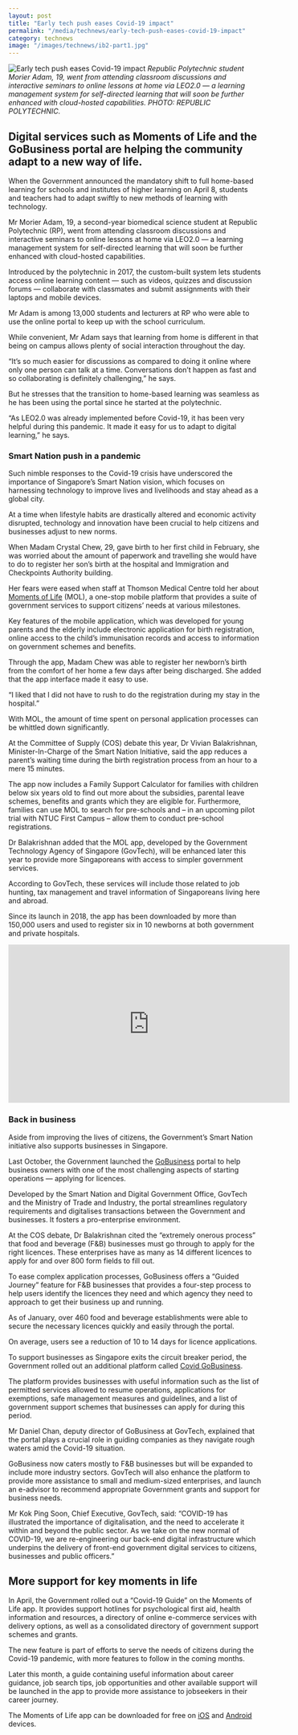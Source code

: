 ```yaml
---
layout: post
title: "Early tech push eases Covid-19 impact"
permalink: "/media/technews/early-tech-push-eases-covid-19-impact"
category: technews
image: "/images/technews/ib2-part1.jpg"
---
```


![Early tech push eases Covid-19 impact](/images/technews/ib2-part1.jpg)
*Republic Polytechnic student Morier Adam, 19, went from attending classroom discussions and interactive seminars to online lessons at home via LEO2.0 — a learning management system for self-directed learning that will soon be further enhanced with cloud-hosted capabilities. PHOTO: REPUBLIC POLYTECHNIC.*


Digital services such as Moments of Life and the GoBusiness portal are helping the community adapt to a new way of life. 
---

When the Government announced the mandatory shift to full home-based learning for schools and institutes of higher learning on April 8, students and teachers had to adapt swiftly to new methods of learning with technology. 
 
Mr Morier Adam, 19, a second-year biomedical science student at Republic Polytechnic (RP), went from attending classroom discussions and interactive seminars to online lessons at home via LEO2.0 — a learning management system for self-directed learning that will soon be further enhanced with cloud-hosted capabilities.

Introduced by the polytechnic in 2017, the custom-built system lets students access online learning content — such as videos, quizzes and discussion forums — collaborate with classmates and submit assignments with their laptops and mobile devices. 

Mr Adam is among 13,000 students and lecturers at RP who were able to use the online portal to keep up with the school curriculum. 

While convenient, Mr Adam says that learning from home is different in that being on campus allows plenty of social interaction throughout the day.

“It’s so much easier for discussions as compared to doing it online where only one person can talk at a time. Conversations don’t happen as fast and so collaborating is definitely challenging,” he says.

But he stresses that the transition to home-based learning was seamless as he has been using the portal since he started at the polytechnic. 

“As LEO2.0 was already implemented before Covid-19, it has been very helpful during this pandemic. It made it easy for us to adapt to digital learning,” he says.

### **Smart Nation push in a pandemic**

Such nimble responses to the Covid-19 crisis have underscored the importance of Singapore’s Smart Nation vision, which focuses on harnessing technology to improve lives and livelihoods and stay ahead as a global city.

At a time when lifestyle habits are drastically altered and economic activity disrupted, technology and innovation have been crucial to help citizens and businesses adjust to new norms.

When Madam Crystal Chew, 29, gave birth to her first child in February, she was worried about the amount of paperwork and travelling she would have to do to register her son’s birth at the hospital and Immigration and Checkpoints Authority building. 

Her fears were eased when staff at Thomson Medical Centre told her about [Moments of Life](https://www.life.gov.sg/) (MOL), a one-stop mobile platform that provides a suite of government services to support citizens’ needs at various milestones.  

Key features of the mobile application, which was developed for young parents and the elderly include electronic application for birth registration, online access to the child’s immunisation records and access to information on government schemes and benefits. 

Through the app, Madam Chew was able to register her newborn’s birth from the comfort of her home a few days after being discharged. She added that the app interface made it easy to use. 

“I liked that I did not have to rush to do the registration during my stay in the hospital.”

With MOL, the amount of time spent on personal application processes can be whittled down significantly.

At the Committee of Supply (COS) debate this year, Dr Vivian Balakrishnan, Minister-In-Charge of the Smart Nation Initiative, said the app reduces a parent’s waiting time during the birth registration process from an hour to a mere 15 minutes. 

The app now includes a Family Support Calculator for families with children below six years old to find out more about the subsidies, parental leave schemes, benefits and grants which they are eligible for. Furthermore, families can use MOL to search for pre-schools and – in an upcoming pilot trial with NTUC First Campus – allow them to conduct pre-school registrations. 

Dr Balakrishnan added that the MOL app, developed by the Government Technology Agency of Singapore (GovTech), will be enhanced later this year to provide more Singaporeans with access to simpler government services. 

According to GovTech, these services will include those related to job hunting, tax management and travel information of Singaporeans living here and abroad.

Since its launch in 2018, the app has been downloaded by more than 150,000 users and used to register six in 10 newborns at both government and private hospitals.

<iframe width="560" height="315" src="https://www.youtube.com/embed/mGqPCBTh2-U" frameborder="0" allow="accelerometer; autoplay; encrypted-media; gyroscope; picture-in-picture" allowfullscreen></iframe>

### **Back in business**

Aside from improving the lives of citizens, the Government’s Smart Nation initiative also supports businesses in Singapore.

Last October, the Government launched the [GoBusiness](https://www.gobusiness.gov.sg/licences) portal to help business owners with one of the most challenging aspects of starting operations — applying for licences. 

Developed by the Smart Nation and Digital Government Office, GovTech and the Ministry of Trade and Industry, the portal streamlines regulatory requirements and digitalises transactions between the Government and businesses. It fosters a pro-enterprise environment.

At the COS debate, Dr Balakrishnan cited the “extremely onerous process” that food and beverage (F&B) businesses must go through to apply for the right licences. These enterprises have as many as 14 different licences to apply for and over 800 form fields to fill out. 

To ease complex application processes, GoBusiness offers a “Guided Journey” feature for F&B businesses that provides a four-step process to help users identify the licences they need and which agency they need to approach to get their business up and running.
 
As of January, over 460 food and beverage establishments were able to secure the necessary licences quickly and easily through the portal. 

On average, users see a reduction of 10 to 14 days for licence applications.

To support businesses as Singapore exits the circuit breaker period, the Government rolled out an additional platform called [Covid GoBusiness](https://covid.gobusiness.gov.sg/).

The platform provides businesses with useful information such as the list of permitted services allowed to resume operations, applications for exemptions, safe management measures and guidelines, and a list of government support schemes that businesses can apply for during this period. 

Mr Daniel Chan, deputy director of GoBusiness at GovTech, explained that the portal plays a crucial role in guiding companies as they navigate rough waters amid the Covid-19 situation.

GoBusiness now caters mostly to F&B businesses but will be expanded to include more industry sectors. GovTech will also enhance the platform to provide more assistance to small and medium-sized enterprises, and launch an e-advisor to recommend appropriate Government grants and support for business needs.

Mr Kok Ping Soon, Chief Executive, GovTech, said: “COVID-19 has illustrated the importance of digitalisation, and the need to accelerate it within and beyond the public sector. As we take on the new normal of COVID-19, we are re-engineering our back-end digital infrastructure which underpins the delivery of front-end government digital services to citizens, businesses and public officers.”

## **More support for key moments in life**

In April, the Government rolled out a “Covid-19  Guide” on the Moments of Life app. It provides support hotlines for psychological first aid, health information and resources, a directory of online e-commerce services with delivery options, as well as a consolidated directory of government support schemes and grants.

The new feature is part of efforts to serve the needs of citizens during the Covid-19 pandemic, with more features to follow in the coming months.

Later this month, a guide containing useful information about career guidance, job search tips, job opportunities and other available support will be launched in the app to provide more assistance to jobseekers in their career journey.

The Moments of Life app can be downloaded for free on [iOS](https://apps.apple.com/sg/app/moments-of-life/id1383218758) and [Android](https://play.google.com/store/apps/details?id=sg.gov.app.mol&hl=en_SG) devices.

